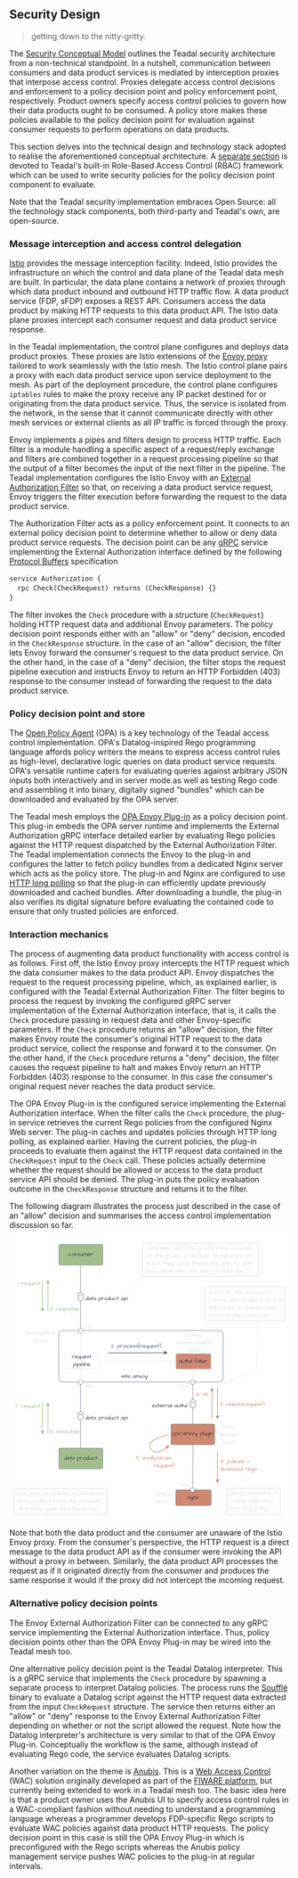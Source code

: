 Security Design
---------------
> getting down to the nitty-gritty.

The [Security Conceptual Model][concept] outlines the Teadal security
architecture from a non-technical standpoint. In a nutshell, communication
between consumers and data product services is mediated by interception
proxies that interpose access control. Proxies delegate access control
decisions and enforcement to a policy decision point and policy enforcement
point, respectively. Product owners specify access control policies
to govern how their data products ought to be consumed. A policy
store makes these policies available to the policy decision point
for evaluation against consumer requests to perform operations on
data products.

This section delves into the technical design and technology stack
adopted to realise the aforementioned conceptual architecture. A
[separate section][rbac] is devoted to Teadal's built-in Role-Based
Access Control (RBAC) framework which can be used to write security
policies for the policy decision point component to evaluate.

Note that the Teadal security implementation embraces Open Source:
all the technology stack components, both third-party and Teadal's
own, are open-source.


### Message interception and access control delegation

[Istio][istio-arch] provides the message interception facility. Indeed,
Istio provides the infrastructure on which the control and data plane
of the Teadal data mesh are built. In particular, the data plane contains
a network of proxies through which data product inbound and outbound
HTTP traffic flow. A data product service (FDP, sFDP) exposes a REST
API. Consumers access the data product by making HTTP requests to this
data product API. The Istio data plane proxies intercept each consumer
request and data product service response.

In the Teadal implementation, the control plane configures and deploys
data product proxies. These proxies are Istio extensions of the [Envoy
proxy][envoy] tailored to work seamlessly with the Istio mesh. The Istio
control plane pairs a proxy with each data product service upon service
deployment to the mesh. As part of the deployment procedure, the control
plane configures `iptables` rules to make the proxy receive any IP
packet destined for or originating from the data product service.
Thus, the service is isolated from the network, in the sense that
it cannot communicate directly with other mesh services or external
clients as all IP traffic is forced through the proxy.

Envoy implements a pipes and filters design to process HTTP traffic.
Each filter is a module handling a specific aspect of a request/reply
exchange and filters are combined together in a request processing
pipeline so that the output of a filter becomes the input of the next
filter in the pipeline. The Teadal implementation configures the Istio
Envoy with an [External Authorization Filter][ext-authz] so that, on
receiving a data product service request, Envoy triggers the filter
execution before forwarding the request to the data product service.

The Authorization Filter acts as a policy enforcement point. It connects
to an external policy decision point to determine whether to allow
or deny data product service requests. The decision point can be any
[gRPC][grpc] service implementing the External Authorization interface
defined by the following [Protocol Buffers][protobuf] specification

```protobuf
service Authorization {
  rpc Check(CheckRequest) returns (CheckResponse) {}
}
```

The filter invokes the `Check` procedure with a structure (`CheckRequest`)
holding HTTP request data and additional Envoy parameters. The policy
decision point responds either with an "allow" or "deny" decision,
encoded in the `CheckResponse` structure. In the case of an "allow"
decision, the filter lets Envoy forward the consumer's request to
the data product service. On the other hand, in the case of a "deny"
decision, the filter stops the request pipeline execution and instructs
Envoy to return an HTTP Forbidden (403) response to the consumer
instead of forwarding the request to the data product service.


### Policy decision point and store

The [Open Policy Agent][opa] (OPA) is a key technology of the Teadal
access control implementation. OPA's Datalog-inspired Rego programming
language affords policy writers the means to express access control
rules as high-level, declarative logic queries on data product service
requests. OPA's versatile runtime caters for evaluating queries against
arbitrary JSON inputs both interactively and in server mode as well
as testing Rego code and assembling it into binary, digitally signed
"bundles" which can be downloaded and evaluated by the OPA server.

The Teadal mesh employs the [OPA Envoy Plug-in][opa-envoy] as a policy
decision point. This plug-in embeds the OPA server runtime and implements
the External Authorization gRPC interface detailed earlier by evaluating
Rego policies against the HTTP request dispatched by the External
Authorization Filter. The Teadal implementation connects the Envoy
to the plug-in and configures the latter to fetch policy bundles from
a dedicated Nginx server which acts as the policy store. The plug-in
and Nginx are configured to use [HTTP long polling][long-poll] so
that the plug-in can efficiently update previously downloaded and
cached bundles. After downloading a bundle, the plug-in also verifies
its digital signature before evaluating the contained code to ensure
that only trusted policies are enforced.


### Interaction mechanics

The process of augmenting data product functionality with access
control is as follows. First off, the Istio Envoy proxy intercepts
the HTTP request which the data consumer makes to the data product
API. Envoy dispatches the request to the request processing pipeline,
which, as explained earlier, is configured with the Teadal External
Authorization Filter. The filter begins to process the request by
invoking the configured gRPC server implementation of the External
Authorization interface, that is, it calls the `Check` procedure
passing in request data and other Envoy-specific parameters. If the
`Check` procedure returns an "allow" decision, the filter makes Envoy
route the consumer's original HTTP request to the data product service,
collect the response and forward it to the consumer. On the other
hand, if the `Check` procedure returns a "deny" decision, the filter
causes the request pipeline to halt and makes Envoy return an HTTP
Forbidden (403) response to the consumer. In this case the consumer's
original request never reaches the data product service.

The OPA Envoy Plug-in is the configured service implementing the
External Authorization interface. When the filter calls the `Check`
procedure, the plug-in service retrieves the current Rego policies
from the configured Nginx Web server. The plug-in caches and updates
policies through HTTP long polling, as explained earlier. Having
the current policies, the plug-in proceeds to evaluate them against
the HTTP request data contained in the `CheckRequest` input to the
`Check` call. These policies actually determine whether the request
should be allowed or access to the data product service API should
be denied. The plug-in puts the policy evaluation outcome in the
`CheckResponse` structure and returns it to the filter.

The following diagram illustrates the process just described in the
case of an "allow" decision and summarises the access control implementation
discussion so far.

![Security components and interaction overview.][security-overview.dia]

Note that both the data product and the consumer are unaware of the
Istio Envoy proxy. From the consumer's perspective, the HTTP request
is a direct message to the data product API as if the consumer were
invoking the API without a proxy in between. Similarly, the data
product API processes the request as if it originated directly from
the consumer and produces the same response it would if the proxy
did not intercept the incoming request.


### Alternative policy decision points

The Envoy External Authorization Filter can be connected to any gRPC
service implementing the External Authorization interface. Thus, policy
decision points other than the OPA Envoy Plug-in may be wired into
the Teadal mesh too.

One alternative policy decision point is the Teadal Datalog interpreter.
This is a gRPC service that implements the `Check` procedure by spawning
a separate process to interpret Datalog policies. The process runs
the [Soufflé][souffle] binary to evaluate a Datalog script against
the HTTP request data extracted from the input `CheckRequest` structure.
The service then returns either an "allow" or "deny" response to the
Envoy External Authorization Filter depending on whether or not the
script allowed the request. Note how the Datalog interpreter's architecture
is very similar to that of the OPA Envoy Plug-in. Conceptually the
workflow is the same, although instead of evaluating Rego code, the
service evaluates Datalog scripts.

Another variation on the theme is [Anubis][anubis]. This is a [Web
Access Control][wac] (WAC) solution originally developed as part of
the [FIWARE platform][fiware], but currently being extended to work
in a Teadal mesh too. The basic idea here is that a product owner
uses the Anubis UI to specify access control rules in a WAC-compliant
fashion without needing to understand a programming language whereas
a programmer develops FDP-specific Rego scripts to evaluate WAC policies
against data product HTTP requests. The policy decision point in this
case is still the OPA Envoy Plug-in which is preconfigured with the
Rego scripts whereas the Anubis policy management service pushes WAC
policies to the plug-in at regular intervals.




[anubis]: https://github.com/orchestracities/anubis
[concept]: ./concept.md
[envoy]: https://www.envoyproxy.io/
[ext-authz]: https://www.envoyproxy.io/docs/envoy/latest/configuration/http/http_filters/ext_authz_filter
[fiware]: https://www.fiware.org/
[grpc]: https://en.wikipedia.org/wiki/GRPC
[istio-arch]: https://istio.io/latest/docs/ops/deployment/architecture/
[long-poll]: https://datatracker.ietf.org/doc/html/rfc6202
[opa]: https://www.openpolicyagent.org/
[opa-envoy]: https://github.com/open-policy-agent/opa-envoy-plugin
[protobuf]: https://en.wikipedia.org/wiki/Protocol_Buffers
[rbac]: ./rbac.md
[security-overview.dia]: ./istio-opa-security.svg
[souffle]: https://souffle-lang.github.io/
[wac]: https://solid.github.io/web-access-control-spec/
